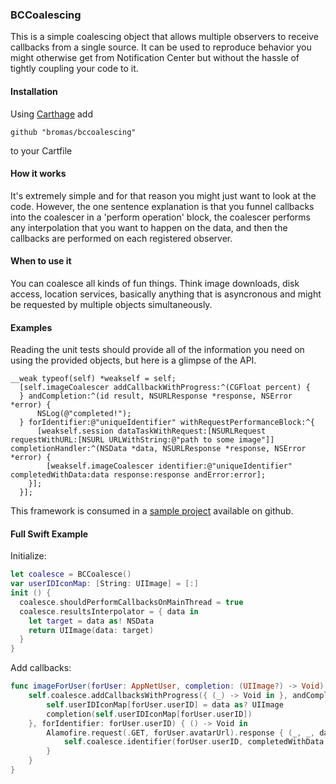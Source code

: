 ### BCCoalescing
This is a simple coalescing object that allows multiple observers to receive callbacks from a single source. It can be used to reproduce behavior you might otherwise get from Notification Center but without the hassle of tightly coupling your code to it.

#### Installation
Using [Carthage](https://github.com/Carthage/Carthage) add

```shell
github "bromas/bccoalescing"
```

to your Cartfile

#### How it works

It's extremely simple and for that reason you might just want to look at the code. However, the one sentence explanation is that you funnel callbacks into the coalescer in a 'perform operation' block, the coalescer performs any interpolation that you want to happen on the data, and then the callbacks are performed on each registered observer.

#### When to use it

You can coalesce all kinds of fun things. Think image downloads, disk access, location services, basically anything that is asyncronous and might be requested by multiple objects simultaneously.

#### Examples

Reading the unit tests should provide all of the information you need on using the provided objects, but here is a glimpse of the API. 

```obj-c
__weak typeof(self) *weakself = self;
  [self.imageCoalescer addCallbackWithProgress:^(CGFloat percent) {
  } andCompletion:^(id result, NSURLResponse *response, NSError *error) {
      NSLog(@"completed!");
  } forIdentifier:@"uniqueIdentifier" withRequestPerformanceBlock:^{
      [weakself.session dataTaskWithRequest:[NSURLRequest requestWithURL:[NSURL URLWithString:@"path to some image"]] completionHandler:^(NSData *data, NSURLResponse *response, NSError *error) {
        [weakself.imageCoalescer identifier:@"uniqueIdentifier" completedWithData:data response:response andError:error];
    }];
  }];
```

This framework is consumed in a [sample project](https://github.com/bromas/TableSamples/blob/master/Table-ViewModel-Ideas/ANPostRequestManager.swift) available on github.

#### Full Swift Example

Initialize:

```swift
let coalesce = BCCoalesce()
var userIDIconMap: [String: UIImage] = [:]
init () {
  coalesce.shouldPerformCallbacksOnMainThread = true
  coalesce.resultsInterpolator = { data in
    let target = data as! NSData
    return UIImage(data: target)
  }
}
```

Add callbacks:

```swift
func imageForUser(forUser: AppNetUser, completion: (UIImage?) -> Void) -> Void {
	self.coalesce.addCallbacksWithProgress({ (_) -> Void in }, andCompletion: { (data, _, error) -> Void in
		self.userIDIconMap[forUser.userID] = data as? UIImage
		completion(self.userIDIconMap[forUser.userID])
	}, forIdentifier: forUser.userID) { () -> Void in
		Alamofire.request(.GET, forUser.avatarUrl).response { (_, _, data, error) -> Void in
			self.coalesce.identifier(forUser.userID, completedWithData: data as? NSData, andError: error)
  		}
  	}
}
```

